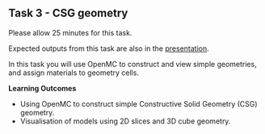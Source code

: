 ## Task 3 - CSG geometry

Please allow 25 minutes for this task.

Expected outputs from this task are also in the [presentation](https://slides.com/neutronics_workshop/neutronics_workshop#/4).

In this task you will use OpenMC to construct and view simple geometries, and assign materials to geometry cells.

**Learning Outcomes**

- Using OpenMC to construct simple Constructive Solid Geometry (CSG) geometry.
- Visualisation of models using 2D slices and 3D cube geometry.
